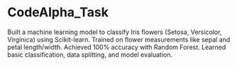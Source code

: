 # CodeAlpha_Task
Built a machine learning model to classify Iris flowers (Setosa, Versicolor, Virginica) using Scikit-learn. Trained on flower measurements like sepal and petal length/width. Achieved 100% accuracy with Random Forest. Learned basic classification, data splitting, and model evaluation.

